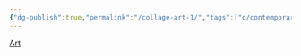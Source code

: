 ```yaml
---
{"dg-publish":true,"permalink":"/collage-art-1/","tags":["c/contemporary-collage-magazine","c/abstract","c/letters","c/building","c/paper","c/colorfull"],"created":"2024-01-05T11:33:07.655-05:00","updated":"2024-01-05T11:33:39.611-05:00"}
---
```



[Art](https://www.instagram.com/p/Cdj3eDouFMI/)
